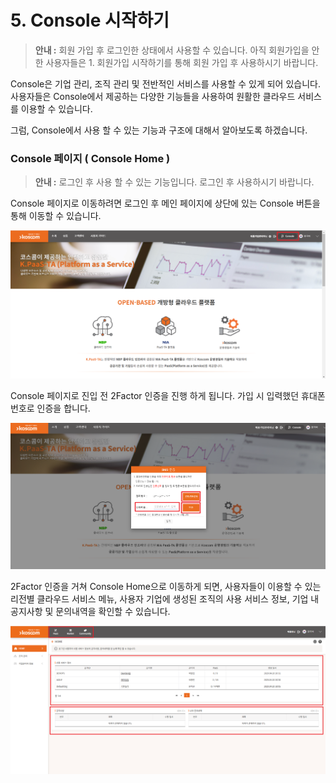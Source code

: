 # 5. Console 시작하기

> **안내 :** 회원 가입 후 로그인한 상태에서 사용할 수 있습니다. 아직 회원가입을 안 한 사용자들은 1. 회원가입 시작하기를 통해 회원 가입 후 사용하시기 바랍니다.

Console은 기업 관리, 조직 관리 및 전반적인 서비스를 사용할 수 있게 되어 있습니다. 사용자들은 Console에서 제공하는 다양한 기능들을 사용하여 원활한 클라우드 서비스를 이용할 수 있습니다.

그럼, Console에서 사용 할 수 있는 기능과 구조에 대해서 알아보도록 하겠습니다.

### **Console 페이지 \( Console Home \)**

> **안내 :** 로그인 후 사용 할 수 있는 기능입니다. 로그인 후 사용하시기 바랍니다.

Console 페이지로 이동하려면 로그인 후 메인 페이지에 상단에 있는 Console 버튼을 통해 이동할 수 있습니다.

![](../.gitbook/assets/image%20%2886%29.png)

Console 페이지로 진입 전 2Factor 인증을 진행 하게 됩니다. 가입 시 입력했던 휴대폰 번호로 인증을 합니다.

![](../.gitbook/assets/image%20%28133%29.png)

2Factor 인증을 거쳐 Console Home으로 이동하게 되면, 사용자들이 이용할 수 있는 리전별 클라우드 서비스 메뉴, 사용자 기업에 생성된 조직의 사용 서비스 정보, 기업 내 공지사항 및 문의내역을 확인할 수 있습니다.

![](../.gitbook/assets/image%20%28121%29.png)

